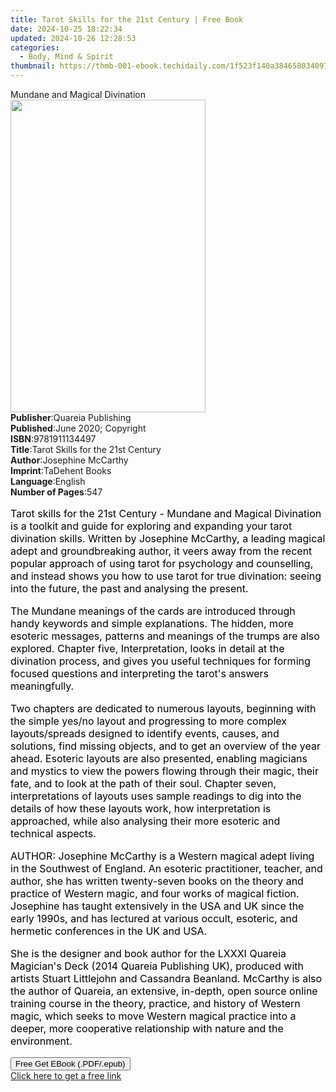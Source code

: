 ```yaml
---
title: Tarot Skills for the 21st Century | Free Book
date: 2024-10-25 18:22:34
updated: 2024-10-26 12:28:53
categories:
  - Body, Mind & Spirit
thumbnail: https://thmb-001-ebook.techidaily.com/1f523f140a3846580340971a76bf077738e2b623306ac5c02f4d5f807b36c9df.jpg
---
```

<main id="book-container">
  <div class="flex flex-col">
    <div class="book-brief flex-1 py-6 px-4 sm:p-6 md:py-10 md:px-8">
      <!-- brief-->
      <div class="book-brief-main">Mundane and Magical Divination</div>
    </div>
    <div
      class="book-meta-info flex-1 grid gap-4 col-start-1 col-end-3 row-start-1 sm:mb-6 sm:grid-cols-4 lg:gap-6 lg:col-start-2 lg:row-end-6 lg:row-span-6 lg:mb-0"
    >
      <div
        class="book-meta-info-left place-content-center mt-4 p-4 text-sm leading-6 col-start-2 col-span-2 dark:text-slate-400"
      >
        <img
          class="w-full h-500 object-cover rounded-lg sm:h-255 sm:col-span-2 lg:col-span-full"
          src="https://img-001-ebook.techidaily.com/2e42ab7733bffe75f934e1662ad691ea6b44c6028aa0d5638e36afa5a5a6d635.jpg"
          alt=""
          width="312"
          height="500"
        />
      </div>
      <div
        class="book-meta-info-right mt-2 col-start-1 row-start-2 col-span-3 self-center"
      >
        <!-- meta data  -->
        <div class="flex flex-col px-4 md:px-8">
          <div class="flex-1">
            <strong>Publisher</strong>:<span class="px-2"
              >Quareia Publishing</span
            >
          </div>
          <div class="flex-1">
            <strong>Published</strong>:<span class="px-2"
              >June 2020; Copyright</span
            >
          </div>
          <div class="flex-1">
            <strong>ISBN</strong>:<span class="px-2">9781911134497</span>
          </div>
          <div class="flex-1">
            <strong>Title</strong>:<span class="px-2"
              >Tarot Skills for the 21st Century</span
            >
          </div>
          <div class="flex-1">
            <strong>Author</strong>:<span class="px-2">Josephine McCarthy</span>
          </div>
          <div class="flex-1">
            <strong>Imprint</strong>:<span class="px-2">TaDehent Books</span>
          </div>
          <div class="flex-1">
            <strong>Language</strong>:<span class="px-2">English</span>
          </div>
          <div class="flex-1">
            <strong>Number of Pages</strong>:<span class="px-2">547</span>
          </div>
        </div>
      </div>
    </div>
    <div class="book-description flex-1 py-6 px-4 sm:p-6 md:py-10 md:px-8">
      <div class="book-description-main">
        <div accordion-content="" id="description">
          <p
            style="
              font-size: medium;
              caret-color: rgb(0, 0, 0);
              color: rgb(0, 0, 0);
            "
          >
            Tarot skills for the 21st Century - Mundane and Magical Divination
            is a toolkit and guide for exploring and expanding your tarot
            divination skills. Written by Josephine McCarthy, a leading magical
            adept and groundbreaking author, it veers away from the recent
            popular approach of using tarot for psychology and counselling, and
            instead shows you how to use tarot for true divination: seeing into
            the future, the past and analysing the present.
          </p>
          <p
            style="
              font-size: medium;
              caret-color: rgb(0, 0, 0);
              color: rgb(0, 0, 0);
            "
          >
            The Mundane meanings of the cards are introduced through handy
            keywords and simple explanations. The hidden, more esoteric
            messages, patterns and meanings of the trumps are also explored.
            Chapter five, Interpretation, looks in detail at the divination
            process, and gives you useful techniques for forming focused
            questions and interpreting the tarot's answers meaningfully.
          </p>
          <p
            style="
              font-size: medium;
              caret-color: rgb(0, 0, 0);
              color: rgb(0, 0, 0);
            "
          >
            Two chapters are dedicated to numerous layouts, beginning with the
            simple yes/no layout and progressing to more complex layouts/spreads
            designed to identify events, causes, and solutions, find missing
            objects, and to get an overview of the year ahead. Esoteric layouts
            are also presented, enabling magicians and mystics to view the
            powers flowing through their magic, their fate, and to look at the
            path of their soul. Chapter seven, interpretations of layouts uses
            sample readings to dig into the details of how these layouts work,
            how interpretation is approached, while also analysing their more
            esoteric and technical aspects.
          </p>
          <p
            style="
              font-size: medium;
              caret-color: rgb(0, 0, 0);
              color: rgb(0, 0, 0);
            "
          >
            AUTHOR: Josephine McCarthy is a Western magical adept living in the
            Southwest of England. An esoteric practitioner, teacher, and author,
            she has written twenty-seven books on the theory and practice of
            Western magic, and four works of magical fiction. Josephine has
            taught extensively in the USA and UK since the early 1990s, and has
            lectured at various occult, esoteric, and hermetic conferences in
            the UK and USA.
          </p>
          <p
            style="
              font-size: medium;
              caret-color: rgb(0, 0, 0);
              color: rgb(0, 0, 0);
            "
          >
            She is the designer and book author for the LXXXI Quareia Magician's
            Deck (2014 Quareia Publishing UK), produced with artists Stuart
            Littlejohn and Cassandra Beanland. McCarthy is also the author of
            Quareia, an extensive, in-depth, open source online training course
            in the theory, practice, and history of Western magic, which seeks
            to move Western magical practice into a deeper, more cooperative
            relationship with nature and the environment.
          </p>
        </div>
        <div class="accordion-fader"></div>
      </div>
    </div>
    <div class="book-excerpts flex-1 py-6 px-4 sm:p-6 md:py-10 md:px-8"></div>
    <div
      class="book-about-author flex-1 py-6 px-4 sm:p-6 md:py-10 md:px-8"
    ></div>
    <div class="book-free-get flex-1 py-6 px-4 sm:p-6 md:py-10 md:px-8">
      <button
        id="btn-free-get"
        class="bg-blue-500 hover:bg-blue-700 text-white font-bold py-2 px-4 rounded"
      >
        Free Get EBook (.PDF/.epub)
      </button>
      <div id="countdown-display" class="px-2 text-lg mt-2"></div>
      <a
        id="free-link"
        class="hidden bg-blue-500 hover:bg-blue-700 text-white font-bold py-2 px-4 rounded"
        href="https://www.ebooks.com/en-us/book/210055773/tarot-skills-for-the-21st-century/josephine-mccarthy/"
        target="_blank"
        >Click here to get a free link</a
      >
    </div>
    <script>
      let countdownTime = 0;
      let countdownInterval = null;
      document
        .getElementById('btn-free-get')
        .addEventListener('click', startCountdown);
      function startCountdown() {
        countdownTime = new Date().getTime() + 60000 * 3;
        countdownInterval = setInterval(updateCountdown, 1000);
        document.getElementById('btn-free-get').disabled = true;
        document
          .getElementById('btn-free-get')
          .classList.add('bg-gray-500', 'cursor-not-allowed');
      }
      function updateCountdown() {
        let currentTime = new Date().getTime();
        let timeLeft = countdownTime - currentTime;
        let secondsLeft = Math.floor(timeLeft / 1000);
        document.getElementById('countdown-display').innerHTML =
          `Remaining time: ${secondsLeft} seconds.`;
        if (secondsLeft <= 0) {
          clearInterval(countdownInterval);
          document.getElementById('btn-free-get').classList.add('hidden');
          document.getElementById('free-link').classList.remove('hidden');
          document.getElementById('countdown-display').innerHTML = '';
        }
      }
    </script>
  </div>
</main>
